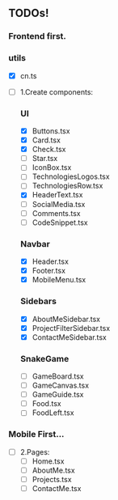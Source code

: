 ## TODOs!

### Frontend first.

### utils

- [x] cn.ts

- [ ] 1.Create components:
  ### UI
  - [x] Buttons.tsx
  - [x] Card.tsx
  - [x] Check.tsx
  - [ ] Star.tsx
  - [ ] IconBox.tsx
  - [ ] TechnologiesLogos.tsx
  - [ ] TechnologiesRow.tsx
  - [x] HeaderText.tsx
  - [ ] SocialMedia.tsx
  - [ ] Comments.tsx
  - [ ] CodeSnippet.tsx
  ### Navbar
  - [x] Header.tsx
  - [x] Footer.tsx
  - [x] MobileMenu.tsx
  ### Sidebars
  - [x] AboutMeSidebar.tsx
  - [x] ProjectFilterSidebar.tsx
  - [x] ContactMeSidebar.tsx
  ### SnakeGame
  - [ ] GameBoard.tsx
  - [ ] GameCanvas.tsx
  - [ ] GameGuide.tsx
  - [ ] Food.tsx
  - [ ] FoodLeft.tsx

### Mobile First...

- [ ] 2.Pages:
  - [ ] Home.tsx
  - [ ] AboutMe.tsx
  - [ ] Projects.tsx
  - [ ] ContactMe.tsx

